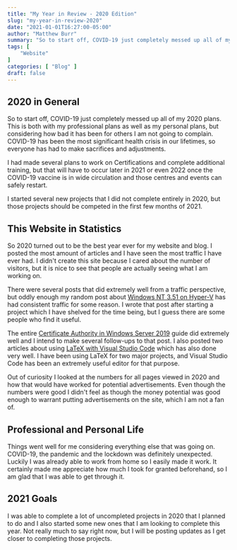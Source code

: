 ```yaml
---
title: "My Year in Review - 2020 Edition"
slug: "my-year-in-review-2020"
date: "2021-01-01T16:27:00-05:00"
author: "Matthew Burr"
summary: "So to start off, COVID-19 just completely messed up all of my 2020 plans. This is both with my professional plans as well as my personal plans."
tags: [
    "Website"
]
categories: [ "Blog" ]
draft: false
---
```


## 2020 in General

So to start off, COVID-19 just completely messed up all of my 2020 plans. This is both with my professional plans as well as my personal plans, but considering how bad it has been for others I am not going to complain. COVID-19 has been the most significant health crisis in our lifetimes, so everyone has had to make sacrifices and adjustments.

I had made several plans to work on Certifications and complete additional training, but that will have to occur later in 2021 or even 2022 once the COVID-19 vaccine is in wide circulation and those centres and events can safely restart.

I started several new projects that I did not complete entirely in 2020, but those projects should be competed in the first few months of 2021.

## This Website in Statistics

So 2020 turned out to be the best year ever for my website and blog. I posted the most amount of articles and I have seen the most traffic I have ever had. I didn't create this site because I cared about the number of visitors, but it is nice to see that people are actually seeing what I am working on.

There were several posts that did extremely well from a traffic perspective, but oddly enough my random post about [Windows NT 3.51 on Hyper-V](/blog/2018/09/25/windows-nt-351-hyper-v/) has had consistent traffic for some reason. I wrote that post after starting a project which I have shelved for the time being, but I guess there are some people who find it useful.

The entire [Certificate Authority in Windows Server 2019](/blog/2020/03/09/certificate-authority-windows-server-2019/) guide did extremely well and I intend to make several follow-ups to that post. I also posted two articles about using [LaTeX with Visual Studio Code](/blog/2020/01/23/visual-studio-code-with-latex/) which has also done very well. I have been using LaTeX for two major projects, and Visual Studio Code has been an extremely useful editor for that purpose.

Out of curiosity I looked at the numbers for all pages viewed in 2020 and how that would have worked for potential advertisements. Even though the numbers were good I didn't feel as though the money potential was good enough to warrant putting advertisements on the site, which I am not a fan of.

## Professional and Personal Life

Things went well for me considering everything else that was going on. COVID-19, the pandemic and the lockdown was definitely unexpected. Luckily I was already able to work from home so I easily made it work. It certainly made me appreciate how much I took for granted beforehand, so I am glad that I was able to get through it.

## 2021 Goals

I was able to complete a lot of uncompleted projects in 2020 that I planned to do and I also started some new ones that I am looking to complete this year. Not really much to say right now, but I will be posting updates as I get closer to completing those projects.
